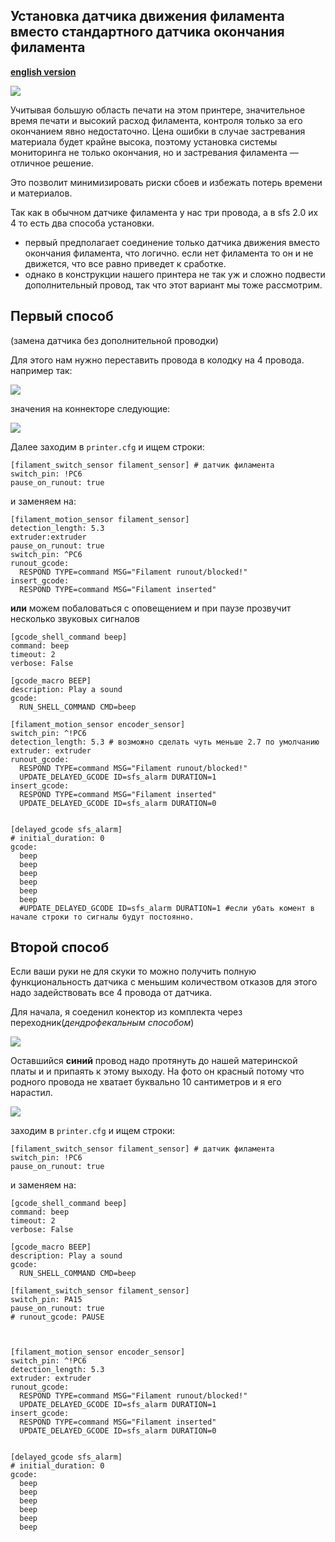 ## Установка датчика движения филамента вместо стандартного датчика окончания филамента

[**english version**](/mans/sfs2_en.md)

![](/images/sfs_1.png)

Учитывая большую область печати на этом принтере, значительное время печати и высокий расход филамента, контроля только за его окончанием явно недостаточно. Цена ошибки в случае застревания материала будет крайне высока, поэтому установка системы мониторинга не только окончания, но и застревания филамента — отличное решение.

Это позволит минимизировать риски сбоев и избежать потерь времени и материалов.

Так как в обычном датчике филамента у нас три провода, а в sfs 2.0 их 4 то есть два способа установки. 
* первый предполагает соединение только датчика движения вместо окончания филамента, что логично. если нет филамента то он и не движется, что все равно приведет к сработке.
* однако в конструкции нашего принтера не так уж и сложно подвести дополнительный провод, так что этот вариант мы тоже рассмотрим. 

## Первый способ

(замена датчика без дополнительной проводки)

Для этого нам нужно переставить провода в колодку на 4 провода. например так:

![](/images/sfs2_connector.jpg)

значения на коннекторе следующие:

![](/images/sfs_pin.png)


Далее заходим в `printer.cfg` и ищем строки:

```
[filament_switch_sensor filament_sensor] # датчик филамента
switch_pin: !PC6
pause_on_runout: true
```

и заменяем на:

```
[filament_motion_sensor filament_sensor]
detection_length: 5.3
extruder:extruder
pause_on_runout: true
switch_pin: ^PC6
runout_gcode:
  RESPOND TYPE=command MSG="Filament runout/blocked!"
insert_gcode:
  RESPOND TYPE=command MSG="Filament inserted"

```

**или** можем побаловаться с оповещением и при паузе прозвучит несколько звуковых сигналов

```
[gcode_shell_command beep]
command: beep
timeout: 2
verbose: False

[gcode_macro BEEP]
description: Play a sound
gcode:
  RUN_SHELL_COMMAND CMD=beep

[filament_motion_sensor encoder_sensor]
switch_pin: ^!PC6
detection_length: 5.3 # возможно сделать чуть меньше 2.7 по умолчанию
extruder: extruder
runout_gcode:
  RESPOND TYPE=command MSG="Filament runout/blocked!"
  UPDATE_DELAYED_GCODE ID=sfs_alarm DURATION=1
insert_gcode:
  RESPOND TYPE=command MSG="Filament inserted"
  UPDATE_DELAYED_GCODE ID=sfs_alarm DURATION=0


[delayed_gcode sfs_alarm]
# initial_duration: 0
gcode:
  beep
  beep
  beep
  beep
  beep
  beep
  #UPDATE_DELAYED_GCODE ID=sfs_alarm DURATION=1 #если убать комент в начале строки то сигналы будут постоянно.
```
## Второй способ

Если ваши руки не для скуки то можно получить полную функциональность датчика с меньшим количеством отказов для этого надо задействовать все 4 провода от датчика. 

Для начала, я соеденил конектор из комплекта через переходник(*дендрофекальным способом*)

![](/images/sfs_connector.png)

Оставшийся **синий** провод надо протянуть до нашей материнской платы и и припаять к этому выходу. На фото он красный потому что родного провода не хватает буквально 10 сантиметров и я его нарастил. 

![](/images/sfs_soldering.png)

заходим в `printer.cfg` и ищем строки:

```
[filament_switch_sensor filament_sensor] # датчик филамента
switch_pin: !PC6
pause_on_runout: true
```

и заменяем на:


```
[gcode_shell_command beep]
command: beep
timeout: 2
verbose: False

[gcode_macro BEEP]
description: Play a sound
gcode:
  RUN_SHELL_COMMAND CMD=beep

[filament_switch_sensor filament_sensor]
switch_pin: PA15
pause_on_runout: true
# runout_gcode: PAUSE



[filament_motion_sensor encoder_sensor]
switch_pin: ^!PC6
detection_length: 5.3
extruder: extruder
runout_gcode:
  RESPOND TYPE=command MSG="Filament runout/blocked!"
  UPDATE_DELAYED_GCODE ID=sfs_alarm DURATION=1
insert_gcode:
  RESPOND TYPE=command MSG="Filament inserted"
  UPDATE_DELAYED_GCODE ID=sfs_alarm DURATION=0


[delayed_gcode sfs_alarm]
# initial_duration: 0
gcode:
  beep
  beep
  beep
  beep
  beep
  beep
```